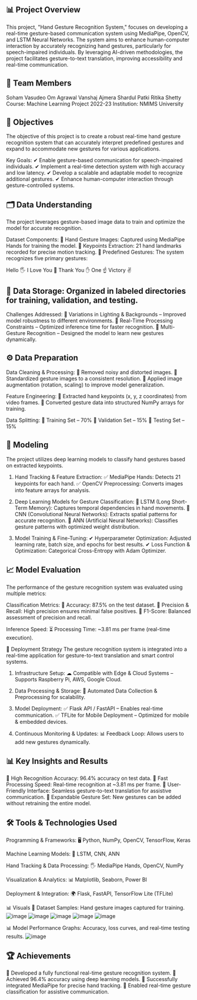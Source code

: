 ## 📊 Project Overview
This project, "Hand Gesture Recognition System," focuses on developing a real-time gesture-based communication system using MediaPipe, OpenCV, and LSTM Neural Networks. The system aims to enhance human-computer interaction by accurately recognizing hand gestures, particularly for speech-impaired individuals. By leveraging AI-driven methodologies, the project facilitates gesture-to-text translation, improving accessibility and real-time communication.

## 👥 Team Members
Soham Vasudeo
Om Agrawal
Vanshaj Ajmera
Shardul Patki
Ritika Shetty
Course: Machine Learning Project 2022-23
Institution: NMIMS University

## 🎯 Objectives
The objective of this project is to create a robust real-time hand gesture recognition system that can accurately interpret predefined gestures and expand to accommodate new gestures for various applications.

Key Goals:
✔ Enable gesture-based communication for speech-impaired individuals.
✔ Implement a real-time detection system with high accuracy and low latency.
✔ Develop a scalable and adaptable model to recognize additional gestures.
✔ Enhance human-computer interaction through gesture-controlled systems.

## 🗂 Data Understanding
The project leverages gesture-based image data to train and optimize the model for accurate recognition.

Dataset Components:
📌 Hand Gesture Images: Captured using MediaPipe Hands for training the model.
📌 Keypoints Extraction: 21 hand landmarks recorded for precise motion tracking.
📌 Predefined Gestures: The system recognizes five primary gestures:

Hello 🖐
I Love You 🤟
Thank You ✋
One ☝
Victory ✌

## 📌 Data Storage: Organized in labeled directories for training, validation, and testing.
Challenges Addressed:
🚧 Variations in Lighting & Backgrounds – Improved model robustness to different environments.
🚧 Real-Time Processing Constraints – Optimized inference time for faster recognition.
🚧 Multi-Gesture Recognition – Designed the model to learn new gestures dynamically.

## ⚙️ Data Preparation
Data Cleaning & Processing:
🔹 Removed noisy and distorted images.
🔹 Standardized gesture images to a consistent resolution.
🔹 Applied image augmentation (rotation, scaling) to improve model generalization.

Feature Engineering:
🔹 Extracted hand keypoints (x, y, z coordinates) from video frames.
🔹 Converted gesture data into structured NumPy arrays for training.

Data Splitting:
📌 Training Set – 70%
📌 Validation Set – 15%
📌 Testing Set – 15%

## 🧠 Modeling
The project utilizes deep learning models to classify hand gestures based on extracted keypoints.

1. Hand Tracking & Feature Extraction:
✅ MediaPipe Hands: Detects 21 keypoints for each hand.
✅ OpenCV Preprocessing: Converts images into feature arrays for analysis.

2. Deep Learning Models for Gesture Classification:
🤖 LSTM (Long Short-Term Memory): Captures temporal dependencies in hand movements.
🤖 CNN (Convolutional Neural Networks): Extracts spatial patterns for accurate recognition.
🤖 ANN (Artificial Neural Networks): Classifies gesture patterns with optimized weight distribution.

3. Model Training & Fine-Tuning:
✔ Hyperparameter Optimization: Adjusted learning rate, batch size, and epochs for best results.
✔ Loss Function & Optimization: Categorical Cross-Entropy with Adam Optimizer.

## 📈 Model Evaluation
The performance of the gesture recognition system was evaluated using multiple metrics:

Classification Metrics:
📌 Accuracy: 87.5% on the test dataset.
📌 Precision & Recall: High precision ensures minimal false positives.
📌 F1-Score: Balanced assessment of precision and recall.

Inference Speed:
⏳ Processing Time: ~3.81 ms per frame (real-time execution).

🚀 Deployment Strategy
The gesture recognition system is integrated into a real-time application for gesture-to-text translation and smart control systems.

1. Infrastructure Setup:
☁ Compatible with Edge & Cloud Systems – Supports Raspberry Pi, AWS, Google Cloud.

2. Data Processing & Storage:
🔄 Automated Data Collection & Preprocessing for scalability.

3. Model Deployment:
✅ Flask API / FastAPI – Enables real-time communication.
✅ TFLite for Mobile Deployment – Optimized for mobile & embedded devices.

4. Continuous Monitoring & Updates:
📊 Feedback Loop: Allows users to add new gestures dynamically.

## 📊 Key Insights and Results
📌 High Recognition Accuracy: 96.4% accuracy on test data.
📌 Fast Processing Speed: Real-time recognition at ~3.81 ms per frame.
📌 User-Friendly Interface: Seamless gesture-to-text translation for assistive communication.
📌 Expandable Gesture Set: New gestures can be added without retraining the entire model.

## 🛠 Tools & Technologies Used
Programming & Frameworks:
🖥 Python, NumPy, OpenCV, TensorFlow, Keras

Machine Learning Models:
🧠 LSTM, CNN, ANN

Hand Tracking & Data Processing:
🖐 MediaPipe Hands, OpenCV, NumPy

Visualization & Analytics:
📊 Matplotlib, Seaborn, Power BI

Deployment & Integration:
🌍 Flask, FastAPI, TensorFlow Lite (TFLite)

📊 Visuals
📸 Dataset Samples: Hand gesture images captured for training.
![image](https://github.com/user-attachments/assets/a5ad327e-c702-466f-801f-9e95786f7465)
![image](https://github.com/user-attachments/assets/6fd2a07c-5338-4eca-b67e-815261f0477f)
![image](https://github.com/user-attachments/assets/a3594837-85c8-474b-a89f-4c76b695da6b)
![image](https://github.com/user-attachments/assets/597165f9-e38c-4170-89e6-7ede9ad19d47)
![image](https://github.com/user-attachments/assets/ab9470a6-c44e-4022-abd9-141ddaa04a83)

📊 Model Performance Graphs: Accuracy, loss curves, and real-time testing results.
![image](https://github.com/user-attachments/assets/18206e2f-37a6-45d1-a14e-85785dcb8883)


## 🏆 Achievements
🏅 Developed a fully functional real-time gesture recognition system.
🏅 Achieved 96.4% accuracy using deep learning models.
🏅 Successfully integrated MediaPipe for precise hand tracking.
🏅 Enabled real-time gesture classification for assistive communication.

